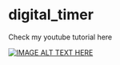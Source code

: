 # digital_timer

Check my youtube tutorial here

[![IMAGE ALT TEXT HERE](
https://img.youtube.com/vi/uj8CZN0TBg8/0.jpg
)](https://www.youtube.com/watch?v=uj8CZN0TBg8)
